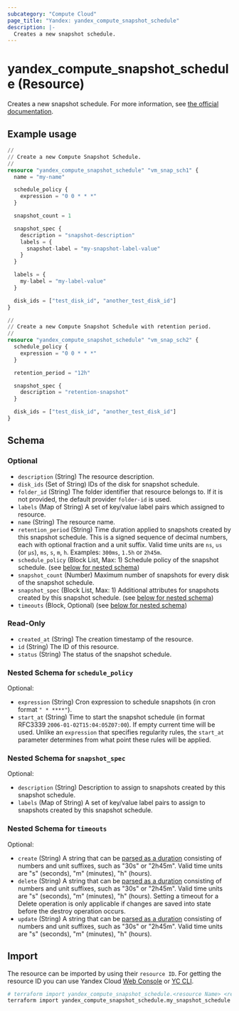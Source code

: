```yaml
---
subcategory: "Compute Cloud"
page_title: "Yandex: yandex_compute_snapshot_schedule"
description: |-
  Creates a new snapshot schedule.
---
```


# yandex_compute_snapshot_schedule (Resource)

Creates a new snapshot schedule. For more information, see [the official documentation](https://yandex.cloud/docs/compute/concepts/snapshot-schedule).

## Example usage

```terraform
//
// Create a new Compute Snapshot Schedule.
//
resource "yandex_compute_snapshot_schedule" "vm_snap_sch1" {
  name = "my-name"

  schedule_policy {
    expression = "0 0 * * *"
  }

  snapshot_count = 1

  snapshot_spec {
    description = "snapshot-description"
    labels = {
      snapshot-label = "my-snapshot-label-value"
    }
  }

  labels = {
    my-label = "my-label-value"
  }

  disk_ids = ["test_disk_id", "another_test_disk_id"]
}
```

```terraform
//
// Create a new Compute Snapshot Schedule with retention period.
//
resource "yandex_compute_snapshot_schedule" "vm_snap_sch2" {
  schedule_policy {
    expression = "0 0 * * *"
  }

  retention_period = "12h"

  snapshot_spec {
    description = "retention-snapshot"
  }

  disk_ids = ["test_disk_id", "another_test_disk_id"]
}
```

<!-- schema generated by tfplugindocs -->
## Schema

### Optional

- `description` (String) The resource description.
- `disk_ids` (Set of String) IDs of the disk for snapshot schedule.
- `folder_id` (String) The folder identifier that resource belongs to. If it is not provided, the default provider `folder-id` is used.
- `labels` (Map of String) A set of key/value label pairs which assigned to resource.
- `name` (String) The resource name.
- `retention_period` (String) Time duration applied to snapshots created by this snapshot schedule. This is a signed sequence of decimal numbers, each with optional fraction and a unit suffix. Valid time units are `ns`, `us` (or `µs`), `ms`, `s`, `m`, `h`. Examples: `300ms`, `1.5h` or `2h45m`.
- `schedule_policy` (Block List, Max: 1) Schedule policy of the snapshot schedule. (see [below for nested schema](#nestedblock--schedule_policy))
- `snapshot_count` (Number) Maximum number of snapshots for every disk of the snapshot schedule.
- `snapshot_spec` (Block List, Max: 1) Additional attributes for snapshots created by this snapshot schedule. (see [below for nested schema](#nestedblock--snapshot_spec))
- `timeouts` (Block, Optional) (see [below for nested schema](#nestedblock--timeouts))

### Read-Only

- `created_at` (String) The creation timestamp of the resource.
- `id` (String) The ID of this resource.
- `status` (String) The status of the snapshot schedule.

<a id="nestedblock--schedule_policy"></a>
### Nested Schema for `schedule_policy`

Optional:

- `expression` (String) Cron expression to schedule snapshots (in cron format `" * ****"`).
- `start_at` (String) Time to start the snapshot schedule (in format RFC3339 `2006-01-02T15:04:05Z07:00`). If empty current time will be used. Unlike an `expression` that specifies regularity rules, the `start_at` parameter determines from what point these rules will be applied.


<a id="nestedblock--snapshot_spec"></a>
### Nested Schema for `snapshot_spec`

Optional:

- `description` (String) Description to assign to snapshots created by this snapshot schedule.
- `labels` (Map of String) A set of key/value label pairs to assign to snapshots created by this snapshot schedule.


<a id="nestedblock--timeouts"></a>
### Nested Schema for `timeouts`

Optional:

- `create` (String) A string that can be [parsed as a duration](https://pkg.go.dev/time#ParseDuration) consisting of numbers and unit suffixes, such as "30s" or "2h45m". Valid time units are "s" (seconds), "m" (minutes), "h" (hours).
- `delete` (String) A string that can be [parsed as a duration](https://pkg.go.dev/time#ParseDuration) consisting of numbers and unit suffixes, such as "30s" or "2h45m". Valid time units are "s" (seconds), "m" (minutes), "h" (hours). Setting a timeout for a Delete operation is only applicable if changes are saved into state before the destroy operation occurs.
- `update` (String) A string that can be [parsed as a duration](https://pkg.go.dev/time#ParseDuration) consisting of numbers and unit suffixes, such as "30s" or "2h45m". Valid time units are "s" (seconds), "m" (minutes), "h" (hours).

## Import

The resource can be imported by using their `resource ID`. For getting the resource ID you can use Yandex Cloud [Web Console](https://console.yandex.cloud) or [YC CLI](https://yandex.cloud/docs/cli/quickstart).

```bash
# terraform import yandex_compute_snapshot_schedule.<resource Name> <resource Id>
terraform import yandex_compute_snapshot_schedule.my_snapshot_schedule fd8hc**********o4qe2
```

